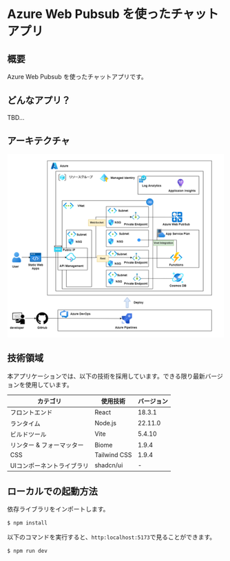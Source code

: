 # Azure Web Pubsub を使ったチャットアプリ

## 概要

Azure Web Pubsub を使ったチャットアプリです。

## どんなアプリ？

TBD...

## アーキテクチャ

![architecture](./assets/architecture.drawio.png)

## 技術領域

本アプリケーションでは、以下の技術を採用しています。できる限り最新バージョンを使用しています。

| カテゴリ                  | 使用技術 | バージョン |
| ------------------------- | -------- | ---------- |
| フロントエンド            | React    |   18.3.1         |
| ランタイム                | Node.js  | 22.11.0    |
| ビルドツール              | Vite     | 5.4.10     |
| リンター & フォーマッター | Biome    | 1.9.4      |
| CSS | Tailwind CSS   | 1.9.4      |
| UIコンポーネントライブラリ | shadcn/ui    | -      |

## ローカルでの起動方法

依存ライブラリをインポートします。
```bash
$ npm install
```

以下のコマンドを実行すると、`http:localhost:5173`で見ることができます。
```bash
$ npm run dev
```
